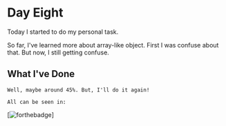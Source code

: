 # Day Eight
Today I started to do my personal task.

So far, I've learned more about array-like object. First I was confuse about that. But now, I still getting confuse.

## What I've Done
    Well, maybe around 45%. But, I'll do it again!

    All can be seen in:
   
[![forthebadge]( https://github.com/Nakakari/personal-task.git)]